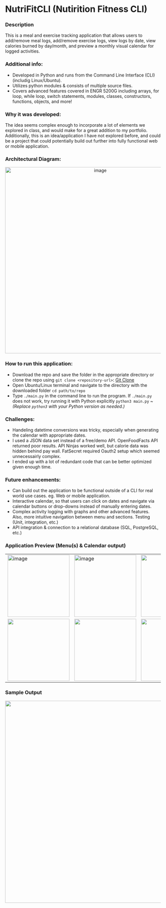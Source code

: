 # NutriFitCLI (Nutirition Fitness CLI)

### Description
This is a meal and exercise tracking application that allows users to add/remove meal logs, add/remove exercise logs, view logs by date, view calories burned by day/month, and preview a monthly visual calendar for logged activities.

### Additional info:
- Developed in Python and runs from the Command Line Interface (CLI) (includig Linux/Ubuntu).
- Utilizes python modules & consists of multiple source files.
- Covers advanced features covered in ENGR 5200G including arrays, for loop, while loop, switch statements, modules, classes, constructors, functions, objects, and more!
  
### Why it was developed:
 The idea seems complex enough to incorporate a lot of elements we explored in class, and would make for a great addition to my portfolio. Additionally, this is an idea/application I have not explored before, and could be a project that could potentially build out further into fully functional web or mobile application.
 
### Architectural Diagram:
<p align="center">
  <img width="600" alt="image" src="https://github.com/user-attachments/assets/8a9b069b-9415-48e8-a077-01ba6c0a6f4f" />
</p>

### How to run this application:
- Download the repo and save the folder in the appropriate directory or clone the repo using `git clone <repository-url>`: [Git Clone](https://git-scm.com/docs/git-clone)
- Open Ubuntu/Linux terminal and navigate to the directory with the downloaded folder `cd path/to/repo`
- Type `./main.py` in the command line to run the program. If `./main.py` does not work, try running it with Python explicitly `python3 main.py` ~ *(Replace `python3` with your Python version as needed.)*
  
### Challenges:
- Handeling datetime conversions was tricky, especially when generating the calendar with appropriate dates.
- I used a JSON data set instead of a free/demo API. OpenFoodFacts API returned poor results. API Ninjas worked well, but calorie data was hidden behind pay wall. FatSecret required Oauth2 setup which seemed unnecessairly complex.
- I ended up with a lot of redundant code that can be better optimized given enough time.
  
### Future enhancements:
- Can build out the application to be functional outside of a CLI for real world use cases. eg. Web or mobile application.
- Interactive calendar, so that users can click on dates and navigate via calendar buttons or drop-downs instead of manually entering dates.
- Complex activity logging with graphs and other advanced features. Also, more intuitive navigation between menu and sections. Testing (Unit, integration, etc.)
- API integration & connection to a relational database (SQL, PostgreSQL, etc.) 

### Application Preview (Menu(s) & Calendar output)
<table align="center">
  <tr>
    <td><img width="200" alt="image" src="[https://github.com/user-attachments/assets/965dd0d2-94df-4fa8-aaae-bb947fbf57ca.png](https://asset.cloudinary.com/dhoowagsc/4b580c6585f840d7516df1197afa6ffa)" /></td>
    <td><img width="200" alt="image" src="https://github.com/user-attachments/assets/965dd0d2-94df-4fa8-aaae-bb947fbf57ca.png" /></td>
    <td><img width="200" src="https://github.com/user-attachments/assets/b081d3fb-a0db-4541-b2ab-523d678bbfaa.png" /></td>
  </tr>
  <tr>
    <td><img width="200" src="https://github.com/user-attachments/assets/3c18a192-01b8-44d4-8bd1-df33dd5eddea.png" /></td>
    <td><img width="200" src="https://github.com/user-attachments/assets/e86d4ed1-6526-4439-a684-b0ddd442487e.png" /></td>
    <td><img width="200" src="https://github.com/user-attachments/assets/136aaa0a-c86f-4b36-8e9c-a86000901007.png" /></td>
  </tr>
</table>

### Sample Output
<p align="center">
 <img width="651" src="https://github.com/user-attachments/assets/5d918997-7bf3-4101-a3cc-0e0b9645630a" />
</p
